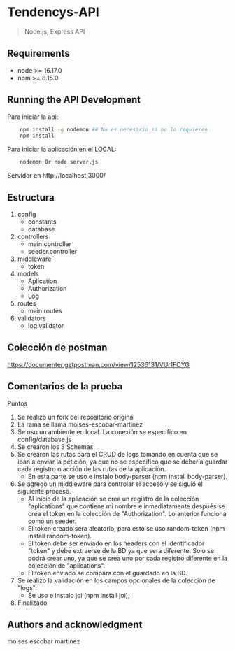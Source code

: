 # Tendencys-API

> Node.js, Express API

## Requirements
- node >= 16.17.0
- npm >= 8.15.0

## Running the API Development

Para iniciar la api:
```bash 
    npm install -g nodemon ## No es necesario si no lo requieren
    npm install
```

Para iniciar la aplicación en el LOCAL:
```bash
    nodemon Or node server.js
```

Servidor en  http://localhost:3000/

## Estructura
1. config
    - constants
    - database
2. controllers
    - main.controller
    - seeder.controller
3. middleware
    - token
4. models
    - Aplication
    - Authorization
    - Log
5. routes
    - main.routes
6. validators
    - log.validator

## Colección de postman
https://documenter.getpostman.com/view/12536131/VUr1FCYG

## Comentarios de la prueba
Puntos
1. Se realizo un fork del repositorio original
2. La rama se llama moises-escobar-martinez
3. Se uso un ambiente en local. La conexión se especifico en config/database.js
4. Se crearon los 3 Schemas
5. Se crearon las rutas para el CRUD de logs tomando en cuenta que se iban a enviar la petición, ya que no se especifico que se debería guardar cada registro o acción de las rutas de la aplicación.
    - En esta parte se uso e instalo body-parser (npm install body-parser).
6. Se agrego un middleware para controlar el acceso y se siguió el siguiente proceso.
    - Al inicio de la aplicación se crea un registro de la colección "aplications" que   contiene mi nombre e inmediatamente después se crea el token en la colección de "Authorization". Lo anterior funciona como un seeder. 
    - El token creado sera aleatorio, para esto se uso random-token (npm install random-token).
    - El token debe ser enviado en los headers con el identificador "token" y debe extraerse de la BD ya que sera diferente. Solo se podrá crear uno, ya que se crea uno por cada registro diferente en la colección de "aplications". 
    - El token enviado se compara con el guardado en la BD.
7. Se realizo la validación en los campos opcionales de la colección de "logs".
    - Se uso e instalo joi (npm install joi);
8. Finalizado


## Authors and acknowledgment
moises escobar martinez
